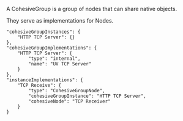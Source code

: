 A CohesiveGroup is a group of nodes that can share native objects.

They serve as implementations for Nodes.

```
"cohesiveGroupInstances": {
    "HTTP TCP Server": {}
},
"cohesiveGroupImplementations": {
    "HTTP TCP Server": {
        "type": "internal",
        "name": "UV TCP Server"
    }
},
"instanceImplementations": {
    "TCP Receive": {
        "type": "CohesiveGroupNode",
        "cohesiveGroupInstance": "HTTP TCP Server",
        "cohesiveNode": "TCP Receiver" 
    }
}
```
